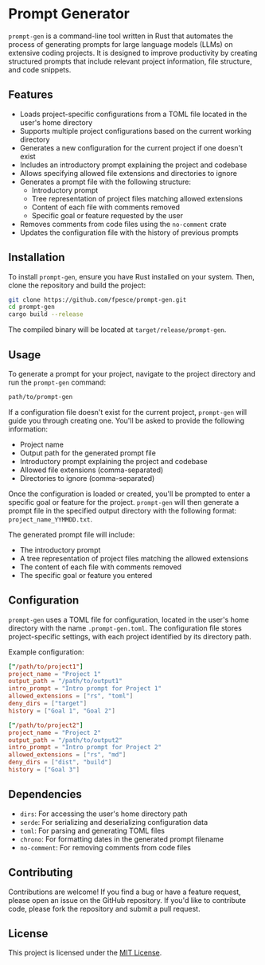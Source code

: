 # Prompt Generator

`prompt-gen` is a command-line tool written in Rust that automates the process of generating prompts for large language models (LLMs) on extensive coding projects. It is designed to improve productivity by creating structured prompts that include relevant project information, file structure, and code snippets.

## Features

- Loads project-specific configurations from a TOML file located in the user's home directory
- Supports multiple project configurations based on the current working directory
- Generates a new configuration for the current project if one doesn't exist
- Includes an introductory prompt explaining the project and codebase
- Allows specifying allowed file extensions and directories to ignore
- Generates a prompt file with the following structure:
  - Introductory prompt
  - Tree representation of project files matching allowed extensions
  - Content of each file with comments removed
  - Specific goal or feature requested by the user
- Removes comments from code files using the `no-comment` crate
- Updates the configuration file with the history of previous prompts

## Installation

To install `prompt-gen`, ensure you have Rust installed on your system. Then, clone the repository and build the project:

```bash
git clone https://github.com/fpesce/prompt-gen.git
cd prompt-gen
cargo build --release
```

The compiled binary will be located at `target/release/prompt-gen`.

## Usage

To generate a prompt for your project, navigate to the project directory and run the `prompt-gen` command:

```bash
path/to/prompt-gen
```

If a configuration file doesn't exist for the current project, `prompt-gen` will guide you through creating one. You'll be asked to provide the following information:

- Project name
- Output path for the generated prompt file
- Introductory prompt explaining the project and codebase
- Allowed file extensions (comma-separated)
- Directories to ignore (comma-separated)

Once the configuration is loaded or created, you'll be prompted to enter a specific goal or feature for the project. `prompt-gen` will then generate a prompt file in the specified output directory with the following format: `project_name_YYMMDD.txt`.

The generated prompt file will include:

- The introductory prompt
- A tree representation of project files matching the allowed extensions
- The content of each file with comments removed
- The specific goal or feature you entered

## Configuration

`prompt-gen` uses a TOML file for configuration, located in the user's home directory with the name `.prompt-gen.toml`. The configuration file stores project-specific settings, with each project identified by its directory path.

Example configuration:

```toml
["/path/to/project1"]
project_name = "Project 1"
output_path = "/path/to/output1"
intro_prompt = "Intro prompt for Project 1"
allowed_extensions = ["rs", "toml"]
deny_dirs = ["target"]
history = ["Goal 1", "Goal 2"]

["/path/to/project2"]
project_name = "Project 2"
output_path = "/path/to/output2"
intro_prompt = "Intro prompt for Project 2"
allowed_extensions = ["rs", "md"]
deny_dirs = ["dist", "build"]
history = ["Goal 3"]
```

## Dependencies

- `dirs`: For accessing the user's home directory path
- `serde`: For serializing and deserializing configuration data
- `toml`: For parsing and generating TOML files
- `chrono`: For formatting dates in the generated prompt filename
- `no-comment`: For removing comments from code files

## Contributing

Contributions are welcome! If you find a bug or have a feature request, please open an issue on the GitHub repository. If you'd like to contribute code, please fork the repository and submit a pull request.

## License

This project is licensed under the [MIT License](LICENSE).
